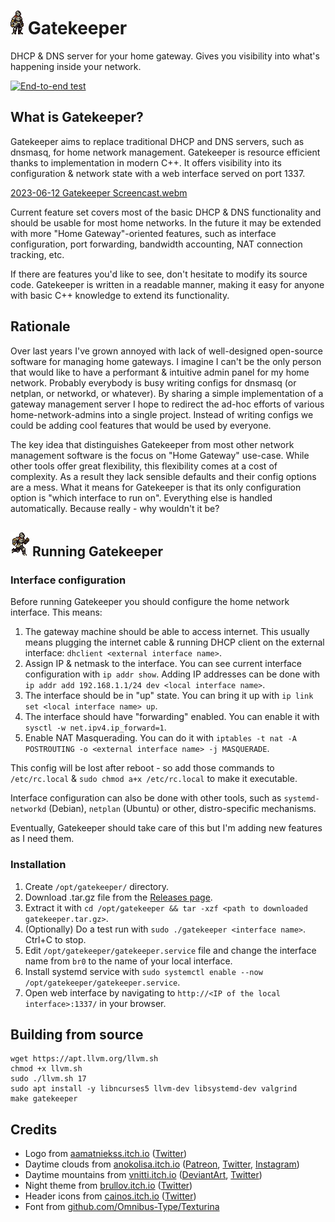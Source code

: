 # [![Gatekeeper](https://github.com/mafik/gatekeeper/blob/main/static/gatekeeper.gif?raw=true)](https://github.com/mafik/gatekeeper) Gatekeeper
DHCP &amp; DNS server for your home gateway. Gives you visibility into what's happening inside your network.

[![End-to-end test](https://github.com/mafik/gatekeeper/actions/workflows/test.yml/badge.svg)](https://github.com/mafik/gatekeeper/actions/workflows/test.yml)

## What is Gatekeeper?

Gatekeeper aims to replace traditional DHCP and DNS servers, such as dnsmasq, for home network management. Gatekeeper is resource efficient thanks to implementation in modern C++. It offers visibility into its configuration & network state with a web interface served on port 1337.

[2023-06-12 Gatekeeper Screencast.webm](https://github.com/mafik/gatekeeper/assets/309914/76b61336-205b-4342-8715-d62d37a582c3)

Current feature set covers most of the basic DHCP & DNS functionality and should be usable for most home networks. In the future it may be extended with more "Home Gateway"-oriented features, such as interface configuration, port forwarding, bandwidth accounting, NAT connection tracking, etc.

If there are features you'd like to see, don't hesitate to modify its source code. Gatekeeper is written in a readable manner, making it easy for anyone with basic C++ knowledge to extend its functionality.

## Rationale

Over last years I've grown annoyed with lack of well-designed open-source software for managing home gateways. I imagine I can't be the only person that would like to have a performant & intuitive admin panel for my home network. Probably everybody is busy writing configs for dnsmasq (or netplan, or networkd, or whatever). By sharing a simple implementation of a gateway management server I hope to redirect the ad-hoc efforts of various home-network-admins into a single project. Instead of writing configs we could be adding cool features that would be used by everyone.

The key idea that distinguishes Gatekeeper from most other network management software is the focus on "Home Gateway" use-case. While other tools offer great flexibility, this flexibility comes at a cost of complexity. As a result they lack sensible defaults and their config options are a mess. What it means for Gatekeeper is that its only configuration option is "which interface to run on". Everything else is handled automatically. Because really - why wouldn't it be?

## ![Running Gatekeeper](https://github.com/mafik/gatekeeper/blob/main/gatekeeper-running.gif?raw=true) Running Gatekeeper

### Interface configuration

Before running Gatekeeper you should configure the home network interface. This means:

1. The gateway machine should be able to access internet. This usually means plugging the internet cable & running DHCP client on the external interface: `dhclient <external interface name>`.
2. Assign IP & netmask to the interface. You can see current interface configuration with `ip addr show`. Adding IP addresses can be done with `ip addr add 192.168.1.1/24 dev <local interface name>`.
3. The interface should be in "up" state. You can bring it up with `ip link set <local interface name> up`.
4. The interface should have "forwarding" enabled. You can enable it with `sysctl -w net.ipv4.ip_forward=1`.
5. Enable NAT Masquerading. You can do it with `iptables -t nat -A POSTROUTING -o <external interface name> -j MASQUERADE`.

This config will be lost after reboot - so add those commands to `/etc/rc.local` & `sudo chmod a+x /etc/rc.local` to make it executable.

Interface configuration can also be done with other tools, such as `systemd-networkd` (Debian), `netplan` (Ubuntu) or other, distro-specific mechanisms.

Eventually, Gatekeeper should take care of this but I'm adding new features as I need them.

### Installation

1. Create `/opt/gatekeeper/` directory.
2. Download .tar.gz file from the [Releases page](https://github.com/mafik/gatekeeper/releases).
3. Extract it with `cd /opt/gatekeeper && tar -xzf <path to downloaded gatekeeper.tar.gz>`.
4. (Optionally) Do a test run with `sudo ./gatekeeper <interface name>`. Ctrl+C to stop.
5. Edit `/opt/gatekeeper/gatekeeper.service` file and change the interface name from `br0` to the name of your local interface.
6. Install systemd service with `sudo systemctl enable --now /opt/gatekeeper/gatekeeper.service`.
7.  Open web interface by navigating to `http://<IP of the local interface>:1337/` in your browser.

## Building from source

```
wget https://apt.llvm.org/llvm.sh
chmod +x llvm.sh
sudo ./llvm.sh 17
sudo apt install -y libncurses5 llvm-dev libsystemd-dev valgrind
make gatekeeper
```

## Credits

- Logo from [aamatniekss.itch.io](https://aamatniekss.itch.io/fantasy-knight-free-pixelart-animated-character) ([Twitter](https://twitter.com/Namatnieks))
- Daytime clouds from [anokolisa.itch.io](https://anokolisa.itch.io/sidescroller-pixelart-sprites-asset-pack-forest-16x16/devlog/398014/high-forest-new-update) ([Patreon](https://img.itch.zone/aW1nLzkzMTE1NzAucG5n/original/lXKJcR.png), [Twitter](https://img.itch.zone/aW1nLzkzMTE1NzEucG5n/original/ph%2BgkH.png), [Instagram](https://img.itch.zone/aW1nLzEwNDYzNDQ5LnBuZw==/original/Di01oS.png))
- Daytime mountains from [vnitti.itch.io](https://vnitti.itch.io/grassy-mountains-parallax-background) ([DeviantArt](http://www.deviantart.com/vnitti), [Twitter](https://twitter.com/vnitti_art))
- Night theme from [brullov.itch.io](https://brullov.itch.io/2d-platformer-asset-pack-castle-of-despair) ([Twitter](https://twitter.com/brullov_art))
- Header icons from [cainos.itch.io](https://cainos.itch.io/pixel-art-platformer-village-props) ([Twitter](https://twitter.com/cainos_chen))
- Font from [github.com/Omnibus-Type/Texturina](https://github.com/Omnibus-Type/Texturina)
